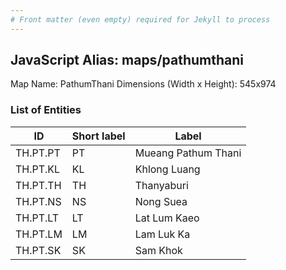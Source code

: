 ```yaml
---
# Front matter (even empty) required for Jekyll to process
---
```


## JavaScript Alias: maps/pathumthani

Map Name: PathumThani
Dimensions (Width x Height): 545x974

### List of Entities

| ID       | Short label | Label               |
| -------- | ----------- | ------------------- |
| TH.PT.PT | PT          | Mueang Pathum Thani |
| TH.PT.KL | KL          | Khlong Luang        |
| TH.PT.TH | TH          | Thanyaburi          |
| TH.PT.NS | NS          | Nong Suea           |
| TH.PT.LT | LT          | Lat Lum Kaeo        |
| TH.PT.LM | LM          | Lam Luk Ka          |
| TH.PT.SK | SK          | Sam Khok            |
